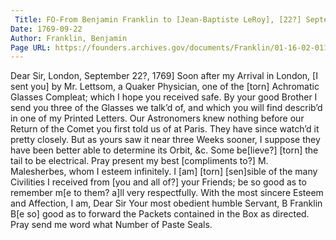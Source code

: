 ```yaml
---
 Title: FO-From Benjamin Franklin to [Jean-Baptiste LeRoy], [22?] September 1769
Date: 1769-09-22
Author: Franklin, Benjamin
Page URL: https://founders.archives.gov/documents/Franklin/01-16-02-0119
---
```


Dear Sir,
London, September 22?, 1769]
Soon after my Arrival in London, [I sent you] by Mr. Lettsom, a Quaker Physician, one of the [torn] Achromatic Glasses Compleat; which I hope you received safe. By your good Brother I send you three of the Glasses we talk’d of, and which you will find describ’d in one of my Printed Letters.
Our Astronomers knew nothing before our Return of the Comet you first told us of at Paris. They have since watch’d it pretty closely. But as yours saw it near three Weeks sooner, I suppose they have been better able to determine its Orbit, &c. Some be[lieve?] [torn] the tail to be electrical.
Pray present my best [compliments to?] M. Malesherbes, whom I esteem infinitely. I [am] [torn] [sen]sible of the many Civilities I received from [you and all of?] your Friends; be so good as to remember m[e to them? a]ll very respectfully. With the most sincere Esteem and Affection, I am, Dear Sir Your most obedient humble Servant,
B Franklin
B[e so] good as to forward the Packets contained in the Box as directed. Pray send me word what Number of Paste Seals.

